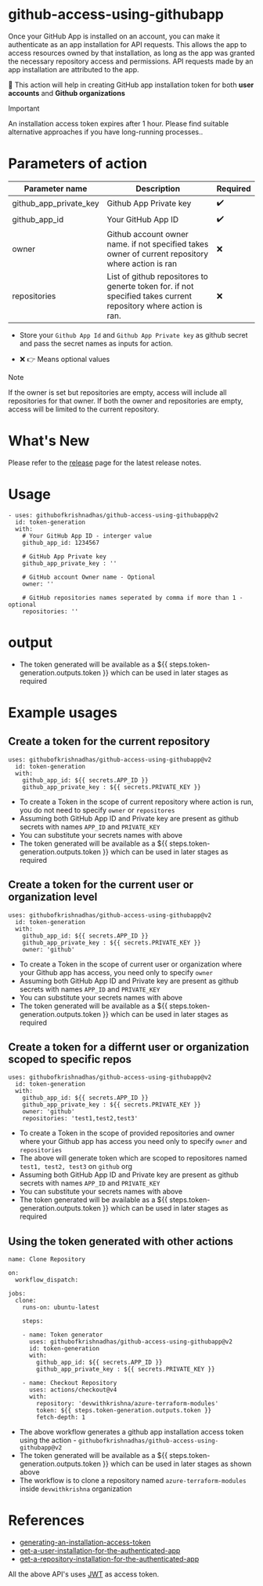 # github-access-using-githubapp

Once your GitHub App is installed on an account, you can make it authenticate as an app installation for API requests.
This allows the app to access resources owned by that installation, as long as the app was granted the necessary repository access and permissions.
API requests made by an app installation are attributed to the app.

:pushpin:  This action will help in creating GitHub app installation token for both **user accounts** and **Github organizations**

> [!IMPORTANT]  
> An installation access token expires after 1 hour. Please find suitable alternative approaches if you have long-running processes..

# Parameters of action
| Parameter name | Description                                                                                                    | Required          |
|----------------|----------------------------------------------------------------------------------------------------------------|-------------------|
| github_app_private_key | Github App Private key                                                                                         | :heavy_check_mark: |
| github_app_id | Your GitHub App ID                                                                                             | :heavy_check_mark: |
| owner | Github account owner name. if not specified takes owner of current repository where action is ran              | ❌ |
| repositories | List of github repositores to generte token for. if not specified takes current repository where action is ran. | ❌ |

* Store your `Github App Id` and `Github App Private key` as github secret and pass the secret names as inputs for action.

* ❌ 👉 Means optional values

> [!NOTE]  
> If the owner is set but repositories are empty, access will include all repositories for that owner.
> If both the owner and repositories are empty, access will be limited to the current repository.

# What's New

Please refer to the [release](https://github.com/githubofkrishnadhas/github-access-using-githubapp/releases) page for the latest release notes.

# Usage 
```commandline
- uses: githubofkrishnadhas/github-access-using-githubapp@v2
  id: token-generation
  with:
    # Your GitHub App ID - interger value
    github_app_id: 1234567

    # GitHub App Private key 
    github_app_private_key : ''

    # GitHub account Owner name - Optional
    owner: ''
    
    # GitHub repositories names seperated by comma if more than 1 - optional
    repositories: ''
```

# output

* The token generated will be available as a ${{ steps.token-generation.outputs.token }}  which can be used in later stages as required

# Example usages

## Create a token for the current repository

```commandline
uses: githubofkrishnadhas/github-access-using-githubapp@v2
  id: token-generation
  with:
    github_app_id: ${{ secrets.APP_ID }}
    github_app_private_key : ${{ secrets.PRIVATE_KEY }}
```
* To create a Token in the scope of current repository where action is run, you do not need to specify `owner` or `repositores` 
* Assuming both GitHub App ID and Private key are present as github secrets with names `APP_ID` and `PRIVATE_KEY`
* You can substitute your secrets names with above
* The token generated will be available as a ${{ steps.token-generation.outputs.token }}  which can be used in later stages as required


## Create a token for the current user or organization level

```commandline
uses: githubofkrishnadhas/github-access-using-githubapp@v2
  id: token-generation
  with:
    github_app_id: ${{ secrets.APP_ID }}
    github_app_private_key : ${{ secrets.PRIVATE_KEY }}
    owner: 'github'
```
* To create a Token in the scope of current user or organization where your Github app has access, you need only to specify `owner`
* Assuming both GitHub App ID and Private key are present as github secrets with names `APP_ID` and `PRIVATE_KEY`
* You can substitute your secrets names with above
* The token generated will be available as a ${{ steps.token-generation.outputs.token }}  which can be used in later stages as required


## Create a token for a differnt user or organization scoped to specific repos

```commandline
uses: githubofkrishnadhas/github-access-using-githubapp@v2
  id: token-generation
  with:
    github_app_id: ${{ secrets.APP_ID }}
    github_app_private_key : ${{ secrets.PRIVATE_KEY }}
    owner: 'github'
    repositories: 'test1,test2,test3'
```
* To create a Token in the scope of provided repositories and owner where your Github app has access you need only to specify `owner` and `repositories`
* The above will generate token which are scoped to repositores named `test1, test2, test3` on `github` org
* Assuming both GitHub App ID and Private key are present as github secrets with names `APP_ID` and `PRIVATE_KEY`
* You can substitute your secrets names with above
* The token generated will be available as a ${{ steps.token-generation.outputs.token }}  which can be used in later stages as required


## Using the token generated with other actions

```commandline
name: Clone Repository

on:
  workflow_dispatch:

jobs:
  clone:
    runs-on: ubuntu-latest

    steps:

    - name: Token generator
      uses: githubofkrishnadhas/github-access-using-githubapp@v2
      id: token-generation
      with:
        github_app_id: ${{ secrets.APP_ID }}
        github_app_private_key : ${{ secrets.PRIVATE_KEY }}

    - name: Checkout Repository
      uses: actions/checkout@v4
      with:
        repository: 'devwithkrishna/azure-terraform-modules'
        token: ${{ steps.token-generation.outputs.token }}
        fetch-depth: 1
```
* The above workflow generates a github app installation access token using the action - `githubofkrishnadhas/github-access-using-githubapp@v2`
* The token generated will be available as a ${{ steps.token-generation.outputs.token }}  which can be used in later stages as shown above
* The workflow is to clone a repository named `azure-terraform-modules` inside `devwithkrishna` organization


# References

* [generating-an-installation-access-token](https://docs.github.com/en/apps/creating-github-apps/authenticating-with-a-github-app/generating-an-installation-access-token-for-a-github-app#generating-an-installation-access-token)
* [get-a-user-installation-for-the-authenticated-app](https://docs.github.com/en/rest/apps/apps?apiVersion=2022-11-28#get-a-user-installation-for-the-authenticated-app)
* [get-a-repository-installation-for-the-authenticated-app](https://docs.github.com/en/rest/apps/apps?apiVersion=2022-11-28#get-a-repository-installation-for-the-authenticated-app)

All the above API's uses [JWT](https://docs.github.com/en/apps/creating-github-apps/authenticating-with-a-github-app/about-authentication-with-a-github-app#authenticating-as-a-github-app) as access token.
